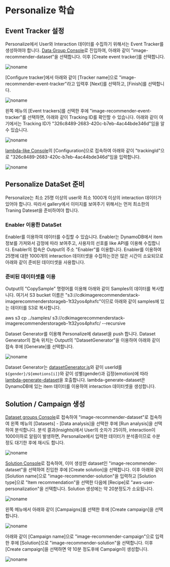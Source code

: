 # Personalize 학습

## Event Tracker 설정 

Personalize에서 User와 Interaction 데이터를 수집하기 위해서는 Event Tracker를 생성하여야 합니다. [Data Group Console](https://ap-northeast-2.console.aws.amazon.com/personalize/home?region=ap-northeast-2#datasetGroups)로 진입하여, 아래와 같이 "image-recommender-dataset"을 선택합니다. 이후 [Create event tracker]를 선택합니다. 

![noname](https://user-images.githubusercontent.com/52392004/235288753-56861bb5-33f8-42d6-8f2b-9db63ea2ebc1.png)

[Configure tracker]에서 아래와 같이 [Tracker name]으로 "image-recommender-event-tracker"라고 입력후 [Next]를 선택하고, [Finish]를 선택합니다.

![noname](https://user-images.githubusercontent.com/52392004/235288895-e64a2799-6070-4d5b-9929-33e31f384a13.png)

왼쪽 메뉴의 [Event trackers]를 선택한 후에 "image-recommender-event-tracker"를 선택하면, 아래와 같이 Tracking ID를 확인할 수 있습니다. 아래와 같이 여기에서는 Tracking ID가 "326c8489-2683-420c-b7eb-4ac44bde346d"임을 알 수 있습니다.

![noname](https://user-images.githubusercontent.com/52392004/235289151-d19d0cc7-7e61-4acc-8faf-fde2083d9b16.png)

[lambda-like Console](https://ap-northeast-2.console.aws.amazon.com/lambda/home?region=ap-northeast-2#/functions/lambda-like?tab=configure)의 [Configuration]으로 접속하여 아래와 같이 "trackingId"으로 "326c8489-2683-420c-b7eb-4ac44bde346d"임을 입력합니다. 

![noname](https://user-images.githubusercontent.com/52392004/235289614-75af2fcd-5c52-491a-a47b-ffe4db8f7158.png)


## Personalize DataSet 준비

Personalize는 최소 25명 이상의 user와 최소 1000개 이상의 interaction 데이터가 있어야 합니다. 따라서 gallery에서 이미지를 보여주기 위해서는 먼저 최소한의 Traning Dateset을 준비하여야 합니다.

### Enabler 이용한 DataSet 

Enabler를 이용하여 데이터를 수집할 수 있습니다. Enabler는 DynamoDB에서 item 정보를 가져와서 감정에 따라 보여주고, 사용자의 선호를 like API를 이용해 수집합니다. Enabler의 접속은 Output의 주소 "Enabler"를 이용합니다. Enabler를 이용하여 25명에 대한 1000개의 interaction 데이터셋을 수집하는것은 많은 시간이 소요되므로 아래와 같이 준비된 데이터셋을 사용합니다.

### 준비된 데이터셋를 이용

Output의 "CopySample" 명령어를 이용해 아래와 같이 Samples의 데이터를 복사합니다. 여기서 S3 bucket 이름은 "s3://cdkimagerecommenderstack-imagerecommenderstorageb-1t32yos4phxfc"이므로 아래와 같이 samples에 있는 데이터를 S3로 복사합니다. 

aws s3 cp ../samples/ s3://cdkimagerecommenderstack-imagerecommenderstorageb-1t32yos4phxfc/ --recursive

Dataset Generator를 이용해 Personalize에 dataset을 push 합니다. Dataset Generator의 접속 위치는 Output의 "DatasetGenerator"을 이용하여 아래와 같이 접속 후에 [Generate]를 선택합니다.

![noname](https://user-images.githubusercontent.com/52392004/236651606-a6e41a37-526f-459a-9992-c2d153deb021.png)

Dataset Generator는 [datasetGenerator.js](../html/datasetGenerator.js)와 같이 userId를 `${gender}/${emotions[i]}`와 같이 성별(gender)과 김정(emotion)에 따라 [lambda-generate-dataset](./utils/lambda-generate-dataset/index.js)을 호출합니다. lambda-generate-dataset은 DynamoDB에 있는 item 데이터를 이용하여 interaction 데이터셋을 생성합니다.


## Solution / Campaign 생성

[Dataset groups Console](https://ap-northeast-2.console.aws.amazon.com/personalize/home?region=ap-northeast-2#datasetGroups)로 접속하여 "image-recommender-dataset"로 접속하여 왼쪽 메뉴의 [Datasets] - [Data analysis]을 선택한 후에 [Run analysis]을 선택하여 분석합니다. 분석 결과(Insights)에서 User의 숫자가 25이하, interaction이 1000이하로 알림이 발생하면, Personalize에서 입력한 데이터가 분석중이므로 수분 정도 대기한 후에 재시도 합니다.

![noname](https://user-images.githubusercontent.com/52392004/236587998-9eb43e7d-8a70-405b-a375-0e5cd4443f69.png)

[Solution Console](https://ap-northeast-2.console.aws.amazon.com/personalize/home?region=ap-northeast-2#datasetGroups)로 접속하여, 이미 생성한 dataset인 "image-recommender-dataset"을 선택하여 진입한 후에 [Create solution]을 선택합니다. 이후 아래와 같이 [Solution name]으로 "image-recommender-solution"을 입력하고 [Solution type]으로 "Item recommendation"을 선택한 다음에 [Recipe]로 "aws-user-personalization"을 선택합니다. Solution 생성에는 약 20분정도가 소요됩니다. 

![noname](https://user-images.githubusercontent.com/52392004/236587663-303ddd63-7d15-4c08-854a-6bc83e71114e.png)

왼쪽 메뉴에서 아래와 같이 [Campaigns]를 선택한 후에 [Create campaign]을 선택합니다.

![noname](https://user-images.githubusercontent.com/52392004/236588384-30301d37-b432-4ebc-9914-f43438e06005.png)

아래와 같이 [Campaign name]으로 "image-recommender-campaign"으로 입력한 후에 [Solution]으로 "image-recommender-solution"을 선택합니다. 이후 [Create campaign]을 선택하면 약 10분 정도후에 Campaign이 생성합니다.  

![noname](https://user-images.githubusercontent.com/52392004/236588352-c2f038f8-c456-424d-b2f5-f4d3134d8f7f.png)



